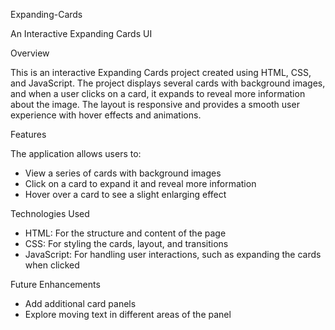 Expanding-Cards

An Interactive Expanding Cards UI

Overview

This is an interactive Expanding Cards project created using HTML, CSS, and JavaScript. The project displays several cards with background images, and when a user clicks on a card, 
it expands to reveal more information about the image. The layout is responsive and provides a smooth user experience with hover effects and animations.

Features

The application allows users to:

- View a series of cards with background images
- Click on a card to expand it and reveal more information
- Hover over a card to see a slight enlarging effect

Technologies Used

- HTML: For the structure and content of the page
- CSS: For styling the cards, layout, and transitions
- JavaScript: For handling user interactions, such as expanding the cards when clicked
  
Future Enhancements
- Add additional card panels
- Explore moving text in different areas of the panel
